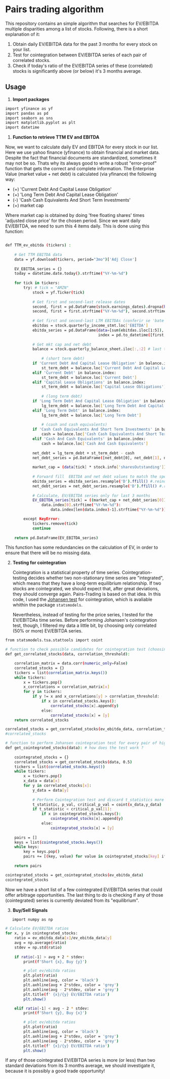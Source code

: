# Pairs trading algorithm

This repository contains an simple algorithm that searches for EV/EBITDA multiple disparities among a list of stocks. Following, there is a short explanation of it:

1. Obtain daily EV/EBITDA data for the past 3 months for every stock on your list.
2. Test for cointegration between EV/EBITDA series of each pair of correlated stocks.
3. Check if today's ratio of the EV/EBITDA series of these (correlated) stocks is significantly above (or below) it's 3 months average.

## Usage
1. **Import packages**
```bash
import yfinance as yf
import pandas as pd
import seaborn as sns
import matplotlib.pyplot as plt
import datetime
```

1. **Function to retrieve TTM EV and EBITDA**

Now, we want to calculate daily EV and EBITDA for every stock in our list. Here we use yahoo finance (yfinance) to obtain financial and market data. Despite the fact that financial documents are standardized, sometimes it may not be so. Thats why its always good to write a robust "error-proof" function that gets the correct and complete information. The Enterprise Value (market value + net debt) is calculated (via yfinance) the following way:
- (+) 'Current Debt And Capital Lease Obligation'
- (+) 'Long Term Debt And Capital Lease Obligation'
- (-) 'Cash Cash Equivalents And Short Term Investments'
- (+) market cap

Where market cap is obtained by doing 'free floating shares' times 'adjusted close price' for the chosen period. Since we want daily EV/EBITDA, we need to sum this 4 items daily. This is done using this function:
```bash

def TTM_ev_ebitda (tickers) :
    
    # Get TTM EBITDA data
    data = yf.download(tickers, period="3mo")['Adj Close']
    
    EV_EBITDA_series = {}
    today = datetime.date.today().strftime("%Y-%m-%d")
    
    for tick in tickers:
        try: # tick = "AMZN"
            stock = yf.Ticker(tick)
    
            # Get first and second-last release dates
            second, first = pd.DataFrame(stock.earnings_dates).dropna(how='any').iloc[:2].index
            second, first = first.strftime("%Y-%m-%d"), second.strftime("%Y-%m-%d")
    
            # Get first and second-last LTM EBITDAs (conferir se 'bate' o primeiro e o segundo LTM ebitdas)
            ebitdas = stock.quarterly_income_stmt.loc['EBITDA']
            ebitda_series = pd.DataFrame(data=[sum(ebitdas.iloc[1:5]), sum(ebitdas.iloc[:4]), sum(ebitdas.iloc[:4])], 
                                         index = pd.to_datetime([first, second, today]))
    
            # Get mkt cap and net debt
            balance = stock.quarterly_balance_sheet.iloc[:,:2] # last two quarters
    
                # (short term debt)
            if 'Current Debt And Capital Lease Obligation' in balance.index:
                st_term_debt = balance.loc['Current Debt And Capital Lease Obligation']
            elif 'Current Debt' in balance.index:
                st_term_debt = balance.loc['Current Debt']
            elif 'Capital Lease Obligations' in balance.index: 
                st_term_debt = balance.loc['Capital Lease Obligations']
            
                # (long term debt)
            if 'Long Term Debt And Capital Lease Obligation' in balance.index:
                lg_term_debt = balance.loc['Long Term Debt And Capital Lease Obligation']
            elif 'Long Term Debt' in balance.index:
                lg_term_debt = balance.loc['Long Term Debt']
    
                # (cash and cash equivalents)
            if 'Cash Cash Equivalents And Short Term Investments' in balance.index:
                cash = balance.loc['Cash Cash Equivalents And Short Term Investments']
            elif 'Cash And Cash Equivalents' in balance.index:
                cash = balance.loc['Cash And Cash Equivalents']
            
            net_debt = lg_term_debt + st_term_debt - cash 
            net_debt_series = pd.DataFrame([net_debt[0], net_debt[1], net_debt[1]], index = pd.to_datetime([first, second, today]))
    
            market_cap = (data[tick] * stock.info['sharesOutstanding'])
     
            # Forward fill  EBITDA and net debt values to match the specified daily frequency
            ebitda_series = ebitda_series.resample('D').ffill() #.reindex(data.index, method = 'ffill')
            net_debt_series = net_debt_series.resample('D').ffill() #.reindex(data.index, method = 'ffill')
                    
            # Calculate, EV/EBITDA series only for last 3 months
            EV_EBITDA_series[tick] = ((market_cap + net_debt_series[0]) / ebitda_series[0])[
                data.index[0].strftime("%Y-%m-%d"):
                    data.index[len(data.index)-1].strftime("%Y-%m-%d")].dropna()

        except KeyError:
            tickers.remove(tick)
            continue
    
    return pd.DataFrame(EV_EBITDA_series)
```

This function has some redundancies on the calculation of EV, in order to ensure that there will be no missing data.

2. **Testing for cointegration**

   Cointegration is a statistical property of time series. Cointegration-testing decides whether two non-stationary time series are "integrated", which means that they have a long-term equilibrium relationship. If two stocks are cointegrated, we should expect that, after great deviations, they should converge again. Pairs-Trading is based on that idea. In this code, I used the [Johansen test](https://www.math.ku.dk/bibliotek/arkivet/preprints-fra-ims/1989/preprint_1989_-_no_3_johansen__s_ren_-_estimation_and_hypothesis_testing_of_cointegration---.pdf) for cointegration, which is avaliable whithin the package `statsmodels`.

   Nevertheless, instead of testing for the price series, I tested for the EV/EBITDAs time series. Before performing Johansen's cointegration test, though, I filtered my data a little bit, by choosing only correlated (50% or more) EV/EBITDA series.

```bash
from statsmodels.tsa.stattools import coint

# function to check possible candidates for cointegration test (choosing 50%+ correlated stocks only)
def get_correlated_stocks(data, correlation_threshold):

    correlation_matrix = data.corr(numeric_only=False)
    correlated_stocks = {}
    tickers = list(correlation_matrix.keys())
    while tickers: 
        x = tickers.pop()
        x_correlations = correlation_matrix[x]
        for y in tickers:
            if y != x and x_correlations[y] > correlation_threshold:
                if x in correlated_stocks.keys():
                    correlated_stocks[x].append(y)
                else:
                    correlated_stocks[x] = [y]
    return correlated_stocks

correlated_stocks = get_correlated_stocks(ev_ebitda_data, correlation_threshold = 0.9)
#correlated_stocks

# function to perform Johansen cointegration test for every pair of highly pseudo-correlated stocks
def get_cointegrated_stocks(data): # how does the test work ?
    
    cointegrated_stocks = {}    
    correlated_stocks = get_correlated_stocks(data, 0.5)
    tickers = list(correlated_stocks.keys())
    while tickers:
        x = tickers.pop()
        x_data = data[x]
        for y in correlated_stocks[x]:
            y_data = data[y]
            
            # Perform Cointegration test and discard t_statistics more than 5%
            t_statistic, p_val, critical_p_val = coint(x_data,y_data)
            if t_statistic < critical_p_val[1]:
                if x in cointegrated_stocks.keys():
                    cointegrated_stocks[x].append(y)
                else:
                    cointegrated_stocks[x] = [y]
    
    pairs = []
    keys = list(cointegrated_stocks.keys())
    while keys:
        key = keys.pop()
        pairs += [(key, value) for value in cointegrated_stocks[key] if value not in keys]
    
    return pairs

cointegrated_stocks = get_cointegrated_stocks(ev_ebitda_data)
cointegrated_stocks

```

Now we have a short list of a few cointegrated EV/EBITDA series that could offer arbitrage opportunities. The last thing to do is checking if any of those (cointegrated) series is currently deviated from its "equilibrium".

3. **Buy/Sell Signals**

```bash
   import numpy as np

# Calculate EV/EBITDA ratios
for x, y in cointegrated_stocks:
    ratio = ev_ebitda_data[x]/ev_ebitda_data[y]
    avg = np.average(ratio)
    stdev = np.std(ratio)
    
    if ratio[-1] > avg + 2 * stdev:
        print(f'Short {x}, Buy {y}')

        # plot ev/ebitda ratios
        plt.plot(ratio)
        plt.axhline(avg, color = 'black')
        plt.axhline(avg + 2*stdev, color = 'grey')
        plt.axhline(avg - 2*stdev, color = 'grey')
        plt.title(f' {x}/{y} EV/EBITDA ratio')
        plt.show()

    elif ratio[-1] < avg - 2 * stdev:
        print(f'Short {y}, Buy {x}')

        # plot ev/ebitda ratios
        plt.plot(ratio)
        plt.axhline(avg, color = 'black')
        plt.axhline(avg + 2*stdev, color = 'grey')
        plt.axhline(avg - 2*stdev, color = 'grey')
        plt.title(f' {x}/{y} EV/EBITDA ratio')
        plt.show()

```

If any of those cointegrated EV/EBITDA series is more (or less) than two standard deviations from its 3 months average, we should investigate it, because it is possibly a good trade opportunity!

   
